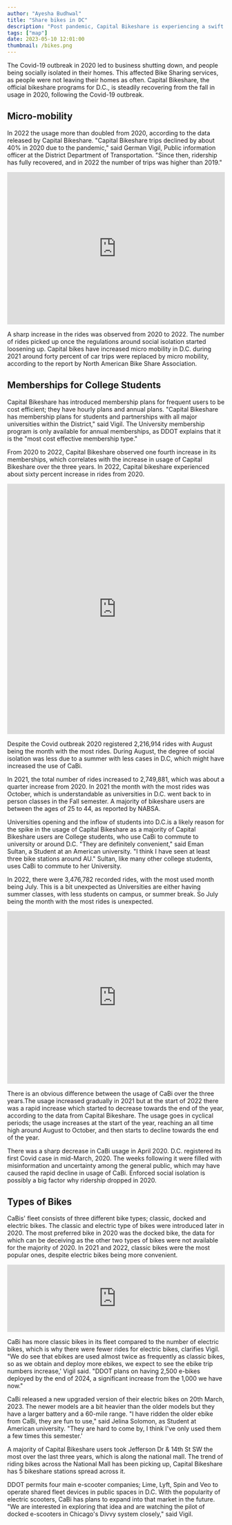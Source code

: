 ```yaml
---
author: "Ayesha Budhwal"
title: "Share bikes in DC"
description: "Post pandemic, Capital Bikeshare is experiencing a swift rise in usage"
tags: ["map"]
date: 2023-05-10 12:01:00
thumbnail: /bikes.png
---
```


The Covid-19 outbreak in 2020 led to business shutting down, and people being socially isolated in their homes. This affected Bike Sharing services, as people were not leaving their homes as often. Capital Bikeshare, the official bikeshare programs for D.C.,  is steadily recovering from the fall in usage in 2020, following the Covid-19 outbreak. 

## Micro-mobility

In 2022 the usage more than doubled from 2020, according to the data released by Capital Bikeshare. "Capital Bikeshare trips declined by about 40% in 2020 due to the pandemic," said German Vigil, Public information officer at the District Department of Transportation. "Since then, ridership has fully recovered, and in 2022 the number of trips was higher than 2019."

<iframe title="Monthly usage of Capital Bikeshare (2020-2022)" aria-label="Interactive line chart" id="datawrapper-chart-HHykW" src="https://datawrapper.dwcdn.net/HHykW/2/" scrolling="no" frameborder="0" style="width: 0; min-width: 100% !important; border: none;" height="353" data-external="1"></iframe><script type="text/javascript">!function(){"use strict";window.addEventListener("message",(function(a){if(void 0!==a.data["datawrapper-height"]){var e=document.querySelectorAll("iframe");for(var t in a.data["datawrapper-height"])for(var r=0;r<e.length;r++)if(e[r].contentWindow===a.source){var i=a.data["datawrapper-height"][t]+"px";e[r].style.height=i}}}))}();
</script>

A sharp increase in the rides was observed from 2020 to 2022. The number of rides picked up once the regulations around social isolation started loosening up. Capital bikes have increased micro mobility in D.C. during 2021 around forty percent of car trips were replaced by micro mobility, according to the report by North American Bike Share Association.
 
## Memberships for College Students

Capital Bikeshare has introduced membership plans for frequent users to be cost efficient; they have hourly plans and annual plans. "Capital Bikeshare has membership plans for students and partnerships with all major universities within the District," said Vigil. The University membership program is only available for annual memberships, as DDOT explains that it is the "most cost effective membership type."

From 2020 to 2022, Capital Bikeshare observed one fourth increase in its memberships, which correlates with the increase in usage of Capital Bikeshare over the three years. In 2022, Capital bikeshare experienced about sixty percent increase in rides from 2020.

<iframe title="Percentage use of Capital Bikeshare " aria-label="Grouped Column Chart" id="datawrapper-chart-5CdYh" src="https://datawrapper.dwcdn.net/5CdYh/2/" scrolling="no" frameborder="0" style="width: 0; min-width: 100% !important; border: none;" height="580" data-external="1"></iframe><script type="text/javascript">!function(){"use strict";window.addEventListener("message",(function(a){if(void 0!==a.data["datawrapper-height"]){var e=document.querySelectorAll("iframe");for(var t in a.data["datawrapper-height"])for(var r=0;r<e.length;r++)if(e[r].contentWindow===a.source){var i=a.data["datawrapper-height"][t]+"px";e[r].style.height=i}}}))}();
</script>

Despite the Covid outbreak 2020 registered 2,216,914 rides with August being the month with the most rides. During August, the degree of social isolation was less due to a summer with less cases in D.C, which might have increased the use of CaBi.

In 2021, the total number of rides increased to 2,749,881, which was about a quarter increase from 2020. In 2021 the month with the most rides was October, which is understandable as universities in D.C. went back to in person classes in the Fall semester. A majority of bikeshare users are between the ages of 25 to 44, as reported by NABSA.

Universities opening and the inflow of students into D.C.is a likely reason for the spike in the usage of Capital Bikeshare as a majority of Capital Bikeshare users are College students, who use CaBi to commute to university or around D.C. "They are definitely convenient," said Eman Sultan, a Student at an American university. "I think I have seen at least three bike stations around AU." Sultan, like many other college students, uses CaBi to commute to her University.

In 2022, there were 3,476,782 recorded rides, with the most used month being July. This is a bit unexpected as Universities are either having summer classes, with less students on campus, or summer break. So July being the month with the most rides is unexpected.
<iframe title="Capital Bikeshare use over 2018 - 2022" aria-label="Interactive line chart" id="datawrapper-chart-a1vna" src="https://datawrapper.dwcdn.net/a1vna/6/" scrolling="no" frameborder="0" style="width: 0; min-width: 100% !important; border: none;" height="400" data-external="1"></iframe><script type="text/javascript">!function(){"use strict";window.addEventListener("message",(function(a){if(void 0!==a.data["datawrapper-height"]){var e=document.querySelectorAll("iframe");for(var t in a.data["datawrapper-height"])for(var r=0;r<e.length;r++)if(e[r].contentWindow===a.source){var i=a.data["datawrapper-height"][t]+"px";e[r].style.height=i}}}))}();
</script> 

There is an obvious difference between the usage of CaBi over the three years.The usage increased gradually in 2021 but at the start of 2022 there was a rapid increase which started to decrease towards the end of the year, according to the data from Capital Bikeshare. The usage goes in cyclical periods; the usage increases at the start of the year, reaching an all time high around August to October, and then starts to decline towards the end of the year.

There was a sharp decrease in CaBi usage in April 2020. D.C. registered its first Covid case in mid-March, 2020. The weeks following it were filled with misinformation and uncertainty among the general public, which may have caused the rapid decline in usage of CaBi. Enforced social isolation is possibly a big factor why ridership dropped in 2020.

## Types of Bikes

CaBis' fleet consists of three different bike types; classic, docked and electric bikes. The classic and electric type of bikes were introduced later in 2020. The most preferred bike in 2020 was the docked bike, the data for which can be deceiving as the other two types of bikes were not available for the majority of 2020. In 2021 and 2022, classic bikes were the most popular ones, despite electric bikes being more convenient. 
<iframe title="Different bike type usage by year" aria-label="Split Bars" id="datawrapper-chart-zv3L9" src="https://datawrapper.dwcdn.net/zv3L9/2/" scrolling="no" frameborder="0" style="width: 0; min-width: 100% !important; border: none;" height="156" data-external="1"></iframe><script type="text/javascript">!function(){"use strict";window.addEventListener("message",(function(a){if(void 0!==a.data["datawrapper-height"]){var e=document.querySelectorAll("iframe");for(var t in a.data["datawrapper-height"])for(var r=0;r<e.length;r++)if(e[r].contentWindow===a.source){var i=a.data["datawrapper-height"][t]+"px";e[r].style.height=i}}}))}();
</script> 

CaBi has more classic bikes in its fleet compared to the number of electric bikes, which is why there were fewer rides for electric bikes, clarifies Vigil. "We do see that ebikes are used almost twice as frequently as classic bikes, so as we obtain and deploy more ebikes, we expect to see the ebike trip numbers increase,' Vigil said. "DDOT plans on having 2,500 e-bikes deployed by the end of 2024, a significant increase from the 1,000 we have now."

CaBi released a new upgraded version of their electric bikes on 20th March, 2023. The newer models are a bit heavier than the older models but they have a larger battery and a 60-mile range. "I have ridden the older ebike from CaBi, they are fun to use," said Jelina Solomon, as Student at American university. "They are hard to come by, I think I've only used them a few times this semester.'

<div class="flourish-embed flourish-map" data-src="visualisation/13699507"><script src="https://public.flourish.studio/resources/embed.js"></script></div> 

A majority of Capital Bikeshare users took Jefferson Dr & 14th St SW the most over the last three years, which is along the national mall. The trend of riding bikes across the National Mall has been picking up, Capital Bikeshare has 5 bikeshare stations spread across it. 

DDOT permits four main e-scooter companies; Lime, Lyft, Spin and Veo to operate shared fleet devices in public spaces in D.C. With the popularity of electric scooters, CaBi has plans to expand into that market in the future. "We are interested in exploring that idea and are watching the pilot of docked e-scooters in Chicago's Divvy system closely," said Vigil.



